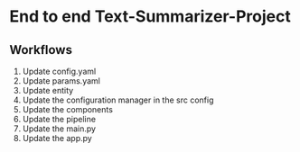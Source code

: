 # End to end Text-Summarizer-Project

## Workflows

1. Update config.yaml
2. Update params.yaml
3. Update entity
4. Update the configuration manager in the src config  
5. Update the components
6. Update the pipeline
7. Update the main.py
8. Update the app.py

